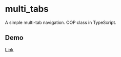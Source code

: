 # multi_tabs
A simple multi-tab navigation. OOP class in TypeScript.

## Demo
[Link](https://amarok24.github.io/multi_tabs/)
